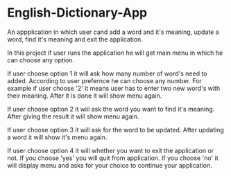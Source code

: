 # English-Dictionary-App

An appplication in which user cand add a word and it's meaning, update a word, find it's meaning and exit the application.

In this project if user runs the application he will get main menu in which he can choose any option.

If user choose option 1 it will ask how many number of word's need to added. According to user prefernce he can choose any number. For example if user choose '2' it means user has to enter two new word's with their meaning. After it is done it will show menu again.

If user choose option 2 it wiil ask the word you want to find it's meaning. After giving the result it will show menu again.

If user choose option 3 it will ask for the word to be updated. After updating a word it will show it's menu again.

If user choose option 4 it will whether you want to exit the application or not. If you choose 'yes' you will quit from application. If you choose 'no' it will display menu and asks for your choice to continue your application.
